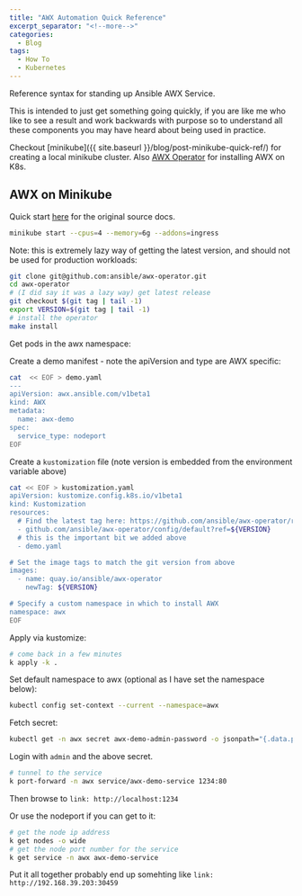 ```yaml
---
title: "AWX Automation Quick Reference"
excerpt_separator: "<!--more-->"
categories:
  - Blog
tags:
  - How To
  - Kubernetes
---
```

Reference syntax for standing up Ansible AWX Service.

This is intended to just get something going quickly, if you are
like me who like to see a result and work backwards with purpose so
to understand all these components you may have heard about being
used in practice.

Checkout [minikube]({{ site.baseurl }}/blog/post-minikube-quick-ref/) 
for creating a local minikube cluster. Also [AWX Operator](https://ansible.readthedocs.io/projects/awx-operator/en/latest/) for installing AWX on K8s.

## AWX on Minikube

Quick start [here](https://ansible.readthedocs.io/projects/awx-operator/en/latest/installation/basic-install.html) for the original source docs.

```bash
minikube start --cpus=4 --memory=6g --addons=ingress
```

Note: this is extremely lazy way of getting the latest version, and
should not be used for production workloads:

```bash
git clone git@github.com:ansible/awx-operator.git
cd awx-operator
# (I did say it was a lazy way) get latest release
git checkout $(git tag | tail -1)
export VERSION=$(git tag | tail -1)
# install the operator
make install
```

Get pods in the awx namespace:

Create a demo manifest - note the apiVersion and type are AWX specific:

```bash
cat  << EOF > demo.yaml
---
apiVersion: awx.ansible.com/v1beta1
kind: AWX
metadata:
  name: awx-demo
spec:
  service_type: nodeport
EOF
```

Create a `kustomization` file (note version is embedded from the environment
variable above)

```bash
cat << EOF > kustomization.yaml
apiVersion: kustomize.config.k8s.io/v1beta1
kind: Kustomization
resources:
  # Find the latest tag here: https://github.com/ansible/awx-operator/releases
  - github.com/ansible/awx-operator/config/default?ref=${VERSION}
  # this is the important bit we added above
  - demo.yaml

# Set the image tags to match the git version from above
images:
  - name: quay.io/ansible/awx-operator
    newTag: ${VERSION}

# Specify a custom namespace in which to install AWX
namespace: awx
EOF
```

Apply via kustomize:

```bash
# come back in a few minutes
k apply -k .
```

Set default namespace to awx (optional as I have set the namespace below):

```bash
kubectl config set-context --current --namespace=awx
```

Fetch secret:

```bash
kubectl get -n awx secret awx-demo-admin-password -o jsonpath="{.data.password}" | base64 --decode ; echo
```

Login with `admin` and the above secret.

```bash
# tunnel to the service
k port-forward -n awx service/awx-demo-service 1234:80
```

Then browse to `link: http://localhost:1234`

Or use the nodeport if you can get to it:

```bash
# get the node ip address 
k get nodes -o wide
# get the node port number for the service
k get service -n awx awx-demo-service 
```

Put it all together probably end up somehting like `link: http://192.168.39.203:30459`
